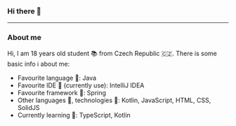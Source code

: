 ### Hi there 👋
---
### About me
Hi, I am 18 years old student 📚 from Czech Republic 🇨🇿. There is some basic info ℹ️ about me:
- Favourite language 💬: Java
- Favourite IDE 📑 (currently use): IntelliJ IDEA
- Favourite framework :leaves:: Spring
- Other languages 💬, technologies :wrench:: Kotlin, JavaScript, HTML, CSS, SolidJS
- Currently learning :school:: TypeScript, Kotlin


<!--
**KubaX24/KubaX24** is a ✨ _special_ ✨ repository because its `README.md` (this file) appears on your GitHub profile.

Here are some ideas to get you started:

- 🔭 I’m currently working on ...
- 🌱 I’m currently learning ...
- 👯 I’m looking to collaborate on ...
- 🤔 I’m looking for help with ...
- 💬 Ask me about ...
- 📫 How to reach me: ...
- 😄 Pronouns: ...
- ⚡ Fun fact: ...
-->
